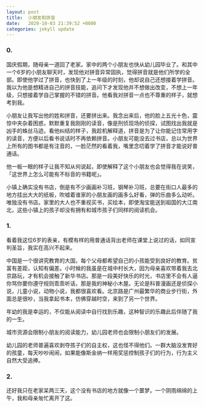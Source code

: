 ```yaml
---
layout: post
title:  小朋友和拼音
date:   2020-10-03 21:39:52 +0800
categories: jekyll update
---
```



### 0. 
国庆假期，随母亲一道回了老家。家中的两个小朋友也快从幼儿园毕业了。和其中一个6岁的小朋友聊天时，发现他对拼音异常固执，觉得拼音就是他们所学的全部。即使他学过了拼音，也快到了上一年级的时刻，他却说自己还想接着学拼音。我以为他是想精进自己的拼音技能，追问下才发现他并不想做出改变，不想上一年级，只想接着学自己掌握的不错的拼音。他看我对拼音一点也不尊重的样子，就想考到我。

小朋友让我写出他的姓和拼音，还要拼出来。我念出来后，他的脸上五光十色，震惊中夹杂着困惑，默默重复我刚刚的读音，像是刑侦现场的侦探，试图找出我就是凶手的蛛丝马迹。看他纠结的样子，我趁机解释道，拼音是为了让你能记住常用字的读音，方便以后看书说话时不再依赖拼音。小朋友可能没去过书店，总以为世界上所有的图书都是有注音的，一脸茫然的看着我，嘴里念叨着学了拼音才能说好普通话。

他一板一眼的样子让我不知从何说起，即使解释了这个小朋友也会觉得我在说笑，「这世界上怎么可能有不标音的书籍呢」。

小镇上确实没有书店，倒是有不少画画补习班，钢琴补习班，总要在街口人最多的地方挂出大大的纸板，吹嘘着谁家的小朋友画的画多么好看，弹的乐曲多么动听。唯独没有书店。家里的大人也不重视买书，买绘本，即使淘宝能送到祖国的大江南北，这些小镇上的孩子却没有拥有和城市孩子们同样的阅读机会。

### 1. 
看着我这位6岁的表亲，有模有样的用普通话背出老师在课堂上说过的话，如同宣判圣旨，我实在高兴不起来。

中国是一个很讲究教育的大国，每个父母都希望自己的小孩能受到良好的教育。贫富有差距，认知有偏差。小时候的我虽是在城中村长大，因为母亲喜欢带着我去北京路玩，才有机会接触了新华书店。那是一段美好快乐的时光，书店里不会有人逼你骂你要你遵守规则乖乖听话，那是我的神秘小木屋。无论是科普漫画还是侦探小说，儿童小说，动物小说，我都很喜欢看。北京路是广州最繁华的商业步行街，外面总是很吵，当我拿起书本，仿佛穿越时空，来到了另一个世界。

年幼的我是幸运的，不仅能从阅读中自行找到乐趣，这种智识的乐趣此后伴随了我的一生。

城市资源会限制小朋友的阅读能力，幼儿园老师也会限制小朋友们的发展。

幼儿园的老师普遍喜欢剥夺孩子们的自主权，这也怪不得他们。一群大脑没发育好的孩童，每天吵吵闹闹，如果能像斯金纳一样用奖惩控制孩子们的行为，行为主义自然大受追捧。

### 2.
还好我只在老家呆两三天，这个没有书店的地方就像一个噩梦。一个阴雨绵绵的上午，我和母亲匆忙离开了这。
